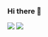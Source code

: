 ### Hi there 👋

<!--
**leunseongl/leunseongl** is a ✨ _special_ ✨ repository because its `README.md` (this file) appears on your GitHub profile.

Here are some ideas to get you started:

- 🔭 I’m currently working on ...
- 🌱 I’m currently learning ...
- 👯 I’m looking to collaborate on ...
- 🤔 I’m looking for help with ...
- 💬 Ask me about ...
- 📫 How to reach me: ...
- 😄 Pronouns: ...
- ⚡ Fun fact: ...
-->
<img src="[![image](https://github.com/leunseongl/leunseongl/assets/105471465/8e14437c-bf84-4346-a9d6-9bf166b00739)](https://event.hankyung.com/seminar/kdt2020/images/m.logo-black.png)"/>
<img src="https://user-images.githubusercontent.com/43779730/171615052-778b95a5-1434-4a01-804a-b30b27fd5c92.png"/>
